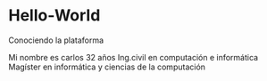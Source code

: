 # Hello-World
Conociendo la plataforma

Mi nombre es carlos
32 años
Ing.civil en computación e informática
Magíster en informática y ciencias de la computación
